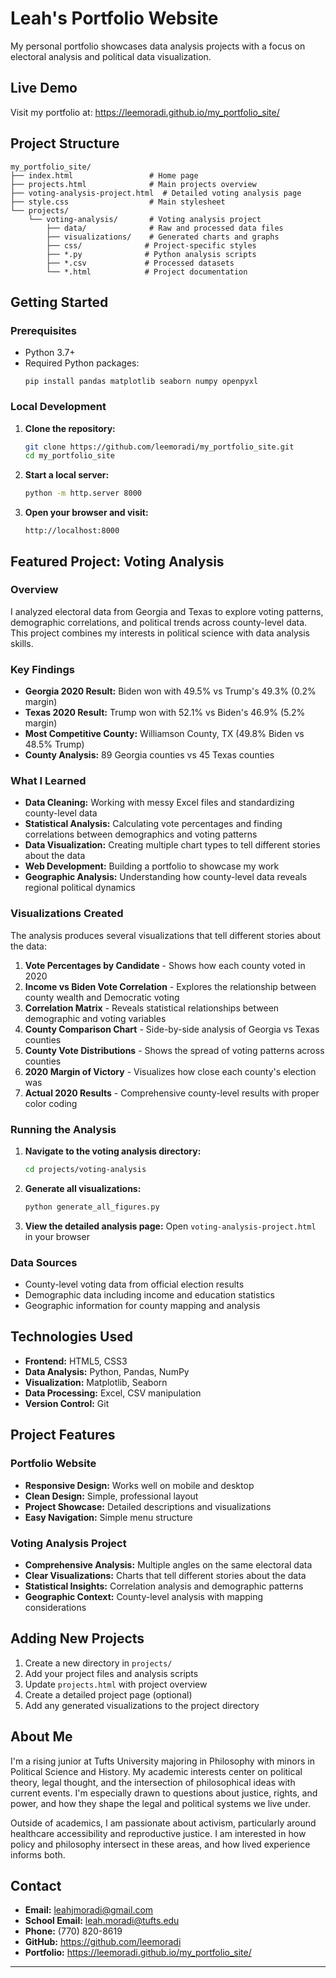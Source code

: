 # Leah's Portfolio Website

My personal portfolio showcases data analysis projects with a focus on electoral analysis and political data visualization.

## Live Demo

Visit my portfolio at: https://leemoradi.github.io/my_portfolio_site/

## Project Structure

```
my_portfolio_site/
├── index.html                 # Home page
├── projects.html              # Main projects overview
├── voting-analysis-project.html  # Detailed voting analysis page
├── style.css                  # Main stylesheet
└── projects/
    └── voting-analysis/       # Voting analysis project
        ├── data/              # Raw and processed data files
        ├── visualizations/    # Generated charts and graphs
        ├── css/              # Project-specific styles
        ├── *.py              # Python analysis scripts
        ├── *.csv             # Processed datasets
        └── *.html            # Project documentation
```

## Getting Started

### Prerequisites

- Python 3.7+
- Required Python packages:
  ```
  pip install pandas matplotlib seaborn numpy openpyxl
  ```

### Local Development

1. **Clone the repository:**
   ```bash
   git clone https://github.com/leemoradi/my_portfolio_site.git
   cd my_portfolio_site
   ```

2. **Start a local server:**
   ```bash
   python -m http.server 8000
   ```

3. **Open your browser and visit:**
   ```
   http://localhost:8000
   ```

## Featured Project: Voting Analysis

### Overview
I analyzed electoral data from Georgia and Texas to explore voting patterns, demographic correlations, and political trends across county-level data. This project combines my interests in political science with data analysis skills.

### Key Findings

- **Georgia 2020 Result:** Biden won with 49.5% vs Trump's 49.3% (0.2% margin)
- **Texas 2020 Result:** Trump won with 52.1% vs Biden's 46.9% (5.2% margin)
- **Most Competitive County:** Williamson County, TX (49.8% Biden vs 48.5% Trump)
- **County Analysis:** 89 Georgia counties vs 45 Texas counties

### What I Learned

- **Data Cleaning:** Working with messy Excel files and standardizing county-level data
- **Statistical Analysis:** Calculating vote percentages and finding correlations between demographics and voting patterns
- **Data Visualization:** Creating multiple chart types to tell different stories about the data
- **Web Development:** Building a portfolio to showcase my work
- **Geographic Analysis:** Understanding how county-level data reveals regional political dynamics

### Visualizations Created

The analysis produces several visualizations that tell different stories about the data:

1. **Vote Percentages by Candidate** - Shows how each county voted in 2020
2. **Income vs Biden Vote Correlation** - Explores the relationship between county wealth and Democratic voting
3. **Correlation Matrix** - Reveals statistical relationships between demographic and voting variables
4. **County Comparison Chart** - Side-by-side analysis of Georgia vs Texas counties
5. **County Vote Distributions** - Shows the spread of voting patterns across counties
6. **2020 Margin of Victory** - Visualizes how close each county's election was
7. **Actual 2020 Results** - Comprehensive county-level results with proper color coding

### Running the Analysis

1. **Navigate to the voting analysis directory:**
   ```bash
   cd projects/voting-analysis
   ```

2. **Generate all visualizations:**
   ```bash
   python generate_all_figures.py
   ```

3. **View the detailed analysis page:**
   Open `voting-analysis-project.html` in your browser

### Data Sources

- County-level voting data from official election results
- Demographic data including income and education statistics
- Geographic information for county mapping and analysis

## Technologies Used

- **Frontend:** HTML5, CSS3
- **Data Analysis:** Python, Pandas, NumPy
- **Visualization:** Matplotlib, Seaborn
- **Data Processing:** Excel, CSV manipulation
- **Version Control:** Git

## Project Features

### Portfolio Website
- **Responsive Design:** Works well on mobile and desktop
- **Clean Design:** Simple, professional layout
- **Project Showcase:** Detailed descriptions and visualizations
- **Easy Navigation:** Simple menu structure

### Voting Analysis Project
- **Comprehensive Analysis:** Multiple angles on the same electoral data
- **Clear Visualizations:** Charts that tell different stories about the data
- **Statistical Insights:** Correlation analysis and demographic patterns
- **Geographic Context:** County-level analysis with mapping considerations

## Adding New Projects

1. Create a new directory in `projects/`
2. Add your project files and analysis scripts
3. Update `projects.html` with project overview
4. Create a detailed project page (optional)
5. Add any generated visualizations to the project directory

## About Me

I'm a rising junior at Tufts University majoring in Philosophy with minors in Political Science and History. My academic interests center on political theory, legal thought, and the intersection of philosophical ideas with current events. I'm especially drawn to questions about justice, rights, and power, and how they shape the legal and political systems we live under.

Outside of academics, I am passionate about activism, particularly around healthcare accessibility and reproductive justice. I am interested in how policy and philosophy intersect in these areas, and how lived experience informs both.

## Contact

- **Email:** leahjmoradi@gmail.com
- **School Email:** leah.moradi@tufts.edu
- **Phone:** (770) 820-8619
- **GitHub:** https://github.com/leemoradi
- **Portfolio:** https://leemoradi.github.io/my_portfolio_site/

---
